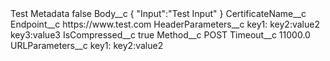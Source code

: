 <?xml version="1.0" encoding="UTF-8"?>
<CustomMetadata xmlns="http://soap.sforce.com/2006/04/metadata" xmlns:xsi="http://www.w3.org/2001/XMLSchema-instance" xmlns:xsd="http://www.w3.org/2001/XMLSchema">
    <label>Test Metadata</label>
    <protected>false</protected>
    <values>
        <field>Body__c</field>
        <value xsi:type="xsd:string">{
    &quot;Input&quot;:&quot;Test Input&quot;
}</value>
    </values>
    <values>
        <field>CertificateName__c</field>
        <value xsi:nil="true"/>
    </values>
    <values>
        <field>Endpoint__c</field>
        <value xsi:type="xsd:string">https://www.test.com</value>
    </values>
    <values>
        <field>HeaderParameters__c</field>
        <value xsi:type="xsd:string">key1:
key2:value2
key3:value3</value>
    </values>
    <values>
        <field>IsCompressed__c</field>
        <value xsi:type="xsd:boolean">true</value>
    </values>
    <values>
        <field>Method__c</field>
        <value xsi:type="xsd:string">POST</value>
    </values>
    <values>
        <field>Timeout__c</field>
        <value xsi:type="xsd:double">11000.0</value>
    </values>
    <values>
        <field>URLParameters__c</field>
        <value xsi:type="xsd:string">key1:
key2:value2</value>
    </values>
</CustomMetadata>
